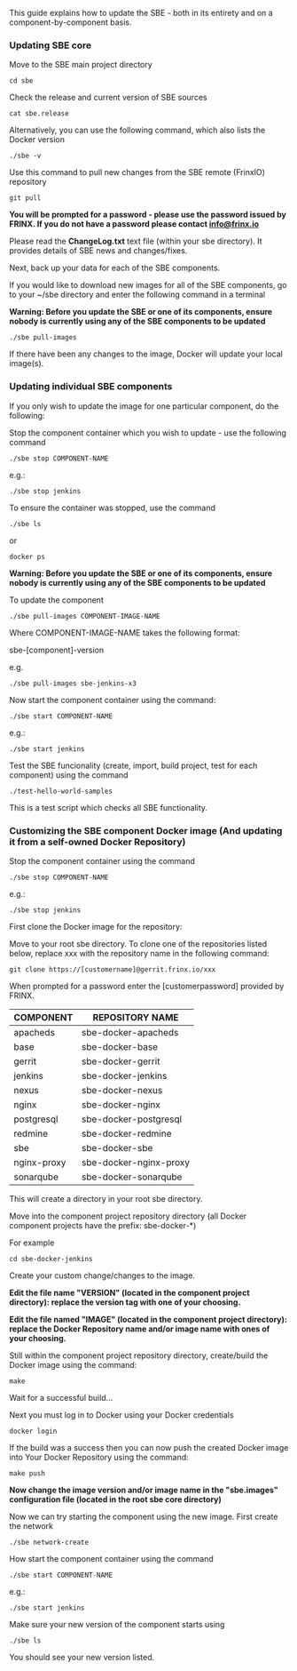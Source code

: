 This guide explains how to update the SBE - both in its entirety and on a component-by-component basis.

### Updating SBE core

Move to the SBE main project directory

    cd sbe
    

Check the release and current version of SBE sources

    cat sbe.release
    

Alternatively, you can use the following command, which also lists the Docker version

    ./sbe -v
    

Use this command to pull new changes from the SBE remote (FrinxIO) repository

    git pull
    

**You will be prompted for a password - please use the password issued by FRINX. If you do not have a password please contact info@frinx.io**

Please read the **ChangeLog.txt** text file (within your sbe directory). It provides details of SBE news and changes/fixes.

Next, back up your data for each of the SBE components.

If you would like to download new images for all of the SBE components, go to your ~/sbe directory and enter the following command in a terminal

**Warning: Before you update the SBE or one of its components, ensure nobody is currently using any of the SBE components to be updated**

    ./sbe pull-images   
    

If there have been any changes to the image, Docker will update your local image(s).

### Updating individual SBE components

If you only wish to update the image for one particular component, do the following:

Stop the component container which you wish to update - use the following command

    ./sbe stop COMPONENT-NAME
    

e.g.:

    ./sbe stop jenkins    
    

To ensure the container was stopped, use the command

    ./sbe ls  
    

or

    docker ps
    

**Warning: Before you update the SBE or one of its components, ensure nobody is currently using any of the SBE components to be updated**

To update the component

    ./sbe pull-images COMPONENT-IMAGE-NAME
    

Where COMPONENT-IMAGE-NAME takes the following format:

sbe-[component]-version

e.g.

    ./sbe pull-images sbe-jenkins-x3
    

Now start the component container using the command:

    ./sbe start COMPONENT-NAME
    

e.g.:

    ./sbe start jenkins
    

Test the SBE funcionality (create, import, build project, test for each component) using the command

    ./test-hello-world-samples
    

This is a test script which checks all SBE functionality.

### Customizing the SBE component Docker image (And updating it from a self-owned Docker Repository)

Stop the component container using the command

    ./sbe stop COMPONENT-NAME  
    

e.g.:

    ./sbe stop jenkins
    

First clone the Docker image for the repository:

Move to your root sbe directory. To clone one of the repositories listed below, replace xxx with the repository name in the following command:

    git clone https://[customername]@gerrit.frinx.io/xxx
    

When prompted for a password enter the [customerpassword] provided by FRINX.

| COMPONENT   | REPOSITORY NAME        |
| ----------- | ---------------------- |
| apacheds    | sbe-docker-apacheds    |
| base        | sbe-docker-base        |
| gerrit      | sbe-docker-gerrit      |
| jenkins     | sbe-docker-jenkins     |
| nexus       | sbe-docker-nexus       |
| nginx       | sbe-docker-nginx       |
| postgresql  | sbe-docker-postgresql  |
| redmine     | sbe-docker-redmine     |
| sbe         | sbe-docker-sbe         |
| nginx-proxy | sbe-docker-nginx-proxy |
| sonarqube   | sbe-docker-sonarqube   |

This will create a directory in your root sbe directory.

Move into the component project repository directory (all Docker component projects have the prefix: sbe-docker-*)

For example

    cd sbe-docker-jenkins
    

Create your custom change/changes to the image.

**Edit the file name "VERSION" (located in the component project directory): replace the version tag with one of your choosing.**

**Edit the file named "IMAGE" (located in the component project directory): replace the Docker Repository name and/or image name with ones of your choosing.**

Still within the component project repository directory, create/build the Docker image using the command:

    make
    

Wait for a successful build...

Next you must log in to Docker using your Docker credentials

    docker login  
    

If the build was a success then you can now push the created Docker image into Your Docker Repository using the command:

    make push
    

**Now change the image version and/or image name in the "sbe.images" configuration file (located in the root sbe core directory)**

Now we can try starting the component using the new image. First create the network

    ./sbe network-create
    

How start the component container using the command

    ./sbe start COMPONENT-NAME
    

e.g.:

    ./sbe start jenkins    
    

Make sure your new version of the component starts using

    ./sbe ls
    

You should see your new version listed.
